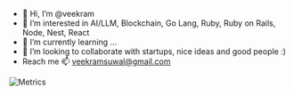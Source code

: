 - 👋 Hi, I’m @veekram
- 👀 I’m interested in AI/LLM, Blockchain, Go Lang, Ruby, Ruby on Rails, Node, Nest, React
- 🌱 I’m currently learning ...
- 💞️ I’m looking to collaborate with startups, nice ideas and good people :)
- Reach me 📫 veekramsuwal@gmail.com

<!---
veekram/veekram is a ✨ special ✨ repository because its `README.md` (this file) appears on your GitHub profile.
You can click the Preview link to take a look at your changes.
--->
![Metrics](https://metrics.lecoq.io/veekram)
